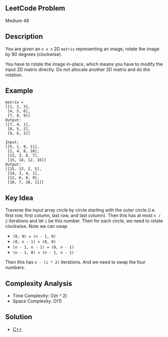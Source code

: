 ## LeetCode Problem
Medium 48

## Description
You are given an `n x n` 2D `matrix` representing an image, rotate the image by 90 degrees (clockwise).

You have to rotate the image in-place, which means you have to modify the input 2D matrix directly. Do not allocate another 2D matrix and do the rotation.

## Example
```
matrix = 
[[1, 2, 3],
 [4, 5, 6], 
 [7, 8, 9]]
Output:
[[7, 4, 1],
 [8, 5, 2],
 [9, 6, 3]]

Input:
[[5, 1, 9, 11], 
 [2, 4, 8, 10],
 [13, 3, 6, 7],
 [15, 14, 12, 16]]
Output:
[[15, 13, 2, 5],
 [14, 3, 4, 1],
 [12, 6, 8, 9],
 [16, 7, 10, 11]]
```

## Key Idea
Traverse the input array circle by circle starting with the outer circle (i.e. first row, first column, last row, and last column). Then this has at most `n / 2` iterations and let `i` be this number. Then for each circle, we need to rotate clockwise. Note we can swap
- `(0, 0) = (n - 1, 0)`
- `(0, n - 1) = (0, 0)`
- `(n - 1, n - 1) = (0, n - 1)`
- `(n - 1, 0) = (n - 1, n - 1)`

Then this has `n - (i * 2)` iterations. And we need to swap the four numbers.

## Complexity Analysis
- Time Complexity: O(n ^ 2)
- Space Complexity: O(1)

## Solution
- [C++](./solution.cpp)